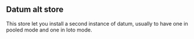 ## Datum alt store

This store let you install a second instance of datum, usually to have one in pooled mode and one in loto mode.